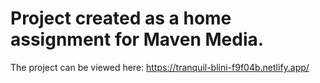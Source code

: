 # Project created as a home assignment for Maven Media.
The project can be viewed here: https://tranquil-blini-f9f04b.netlify.app/
